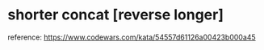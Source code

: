 # shorter concat [reverse longer]

reference: https://www.codewars.com/kata/54557d61126a00423b000a45